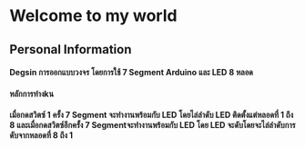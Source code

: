 # **Welcome to my world**
## **Personal Information**
#### Degsin การออกแบบวงจร โดยการใช้ 7 Segment Arduino และ LED 8 หลอด 
#### หลักการทำงkน
#### เมื่อกดสวิตซ์ 1 ครั้ง 7 Segment จะทำงานพร้อมกับ LED โดยไล่ลำดับ LED ติดตั้งแต่หลอดที่ 1 ถึง 8 และเมื่อกดสวิตซ์อีกครั้ง 7 Segmentจะทำงานพร้อมกับ LED โดย LED จะดับโดยจะไล่ลำดับการดับจากหลอดที่ 8 ถึง 1
